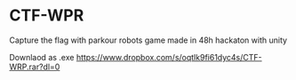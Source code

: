 CTF-WPR
=======

Capture the flag with parkour robots game made in 48h hackaton with unity

Downlaod as .exe https://www.dropbox.com/s/oqtlk9fi61dyc4s/CTF-WRP.rar?dl=0
